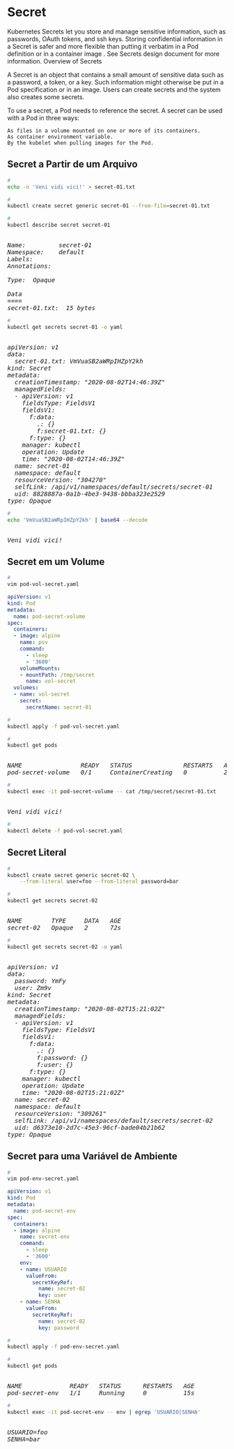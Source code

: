 # Secret

Kubernetes Secrets let you store and manage sensitive information, such as passwords, OAuth tokens, and ssh keys. Storing confidential information in a Secret is safer and more flexible than putting it verbatim in a Pod definition or in a container image . See Secrets design document for more information.
Overview of Secrets

A Secret is an object that contains a small amount of sensitive data such as a password, a token, or a key. Such information might otherwise be put in a Pod specification or in an image. Users can create secrets and the system also creates some secrets.

To use a secret, a Pod needs to reference the secret. A secret can be used with a Pod in three ways:

    As files in a volume mounted on one or more of its containers.
    As container environment variable.
    By the kubelet when pulling images for the Pod.



## Secret a Partir de um Arquivo



```bash
# 
echo -n 'Veni vidi vici!' > secret-01.txt
```



```bash
# 
kubectl create secret generic secret-01 --from-file=secret-01.txt
```



```bash
# 
kubectl describe secret secret-01
```

<pre><i>
Name:         secret-01
Namespace:    default
Labels:       <none>
Annotations:  <none>

Type:  Opaque

Data
====
secret-01.txt:  15 bytes
</i></pre>



```bash
# 
kubectl get secrets secret-01 -o yaml
```

<pre><i>
apiVersion: v1
data:
  secret-01.txt: VmVuaSB2aWRpIHZpY2kh
kind: Secret
metadata:
  creationTimestamp: "2020-08-02T14:46:39Z"
  managedFields:
  - apiVersion: v1
    fieldsType: FieldsV1
    fieldsV1:
      f:data:
        .: {}
        f:secret-01.txt: {}
      f:type: {}
    manager: kubectl
    operation: Update
    time: "2020-08-02T14:46:39Z"
  name: secret-01
  namespace: default
  resourceVersion: "304270"
  selfLink: /api/v1/namespaces/default/secrets/secret-01
  uid: 8828887a-0a1b-4be3-9438-bbba323e2529
type: Opaque
</i></pre>



```bash
# 
echo 'VmVuaSB2aWRpIHZpY2kh' | base64 --decode
```

<pre><i>
Veni vidi vici!
</i></pre>

## Secret em um Volume

```bash
# 
vim pod-vol-secret.yaml
```



```yaml
apiVersion: v1
kind: Pod
metadata:
  name: pod-secret-volume
spec:
  containers:
  - image: alpine
    name: psv
    command:
      - sleep
      - '3600'
    volumeMounts:
    - mountPath: /tmp/secret
      name: vol-secret
  volumes:
  - name: vol-secret
    secret:
      secretName: secret-01
```



```bash
# 
kubectl apply -f pod-vol-secret.yaml
```



```bash
# 
kubectl get pods
```

<pre><i>
NAME                READY   STATUS              RESTARTS   AGE
pod-secret-volume   0/1     ContainerCreating   0          2m3s
</i></pre>



```bash
# 
kubectl exec -it pod-secret-volume -- cat /tmp/secret/secret-01.txt
```

<pre><i>
Veni vidi vici!
</i></pre>



```bash
# 
kubectl delete -f pod-vol-secret.yaml
```



## Secret Literal


```bash
# 
kubectl create secret generic secret-02 \
    --from-literal user=foo --from-literal password=bar
```



```bash
# 
kubectl get secrets secret-02
```

<pre><i>
NAME        TYPE     DATA   AGE
secret-02   Opaque   2      72s
</i></pre>



```bash
# 
kubectl get secrets secret-02 -o yaml
```





<pre><i>
apiVersion: v1
data:
  password: YmFy
  user: Zm9v
kind: Secret
metadata:
  creationTimestamp: "2020-08-02T15:21:02Z"
  managedFields:
  - apiVersion: v1
    fieldsType: FieldsV1
    fieldsV1:
      f:data:
        .: {}
        f:password: {}
        f:user: {}
      f:type: {}
    manager: kubectl
    operation: Update
    time: "2020-08-02T15:21:02Z"
  name: secret-02
  namespace: default
  resourceVersion: "309261"
  selfLink: /api/v1/namespaces/default/secrets/secret-02
  uid: d6373e10-2d7c-45e3-96cf-bade04b21b62
type: Opaque
</i></pre>





## Secret para uma Variável de Ambiente




```bash
# 
vim pod-env-secret.yaml
```

```yaml
apiVersion: v1
kind: Pod
metadata:
  name: pod-secret-env
spec:
  containers:
  - image: alpine
    name: secret-env
    command:
      - sleep
      - '3600'
    env:
    - name: USUARIO
      valueFrom:
        secretKeyRef:
          name: secret-02
          key: user
    - name: SENHA
      valueFrom:
        secretKeyRef:
          name: secret-02
          key: password
```



```bash
# 
kubectl apply -f pod-env-secret.yaml
```



```bash
# 
kubectl get pods
```

<pre><i>
NAME             READY   STATUS      RESTARTS   AGE
pod-secret-env   1/1     Running     0          15s
</i></pre>



```bash
# 
kubectl exec -it pod-secret-env -- env | egrep 'USUARIO|SENHA'
```

<pre><i>
USUARIO=foo
SENHA=bar
</i></pre>